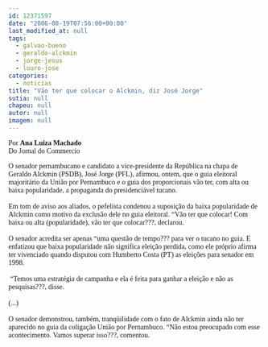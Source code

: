 ```yaml
---
id: 12371597
date: "2006-08-19T07:56:00+00:00"
last_modified_at: null
tags:
  - galvao-bueno
  - geraldo-alckmin
  - jorge-jesus
  - louro-jose
categories:
  - noticias
title: "Vão ter que colocar o Alckmin, diz José Jorge"
sutia: null
chapeu: null
autor: null
imagem: null
---
```

<p><P><FONT face=Verdana>Por <STRONG>Ana Luiza Machado</STRONG><BR>Do Jornal do Commercio</FONT></P></p>
<p><P><FONT face=Verdana>O senador pernambucano e candidato a vice-presidente da República na chapa de Geraldo Alckmin (PSDB), José Jorge (PFL), afirmou, ontem, que o guia eleitoral majoritário da União por Pernambuco e o guia dos proporcionais vão ter, com alta ou baixa popularidade, a propaganda do presidenciável tucano.<BR><BR>Em tom de aviso aos aliados, o pefelista condenou a suposição da baixa popularidade de Alckmin como motivo da exclusão dele no guia eleitoral. “Vão ter que colocar! Com baixa ou alta (popularidade), vão ter que colocar???, declarou.<BR><BR>O senador acredita ser apenas “uma questão de tempo??? para ver o tucano no guia. E enfatizou que baixa popularidade não significa eleição perdida, como ele próprio afirma ter vivenciado quando disputou com Humberto Costa (PT) as eleições para senador em 1998.<BR><BR>&nbsp;“Temos uma estratégia de campanha e ela é feita para ganhar a eleição e não as pesquisas???, disse.<BR><BR>(...)<BR><BR>O senador demonstrou, também, tranqüilidade com o fato de Alckmin ainda não ter aparecido no guia da coligação União por Pernambuco. “Não estou preocupado com esse acontecimento. Vamos superar isso???, comentou.</FONT></P> </p>
